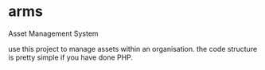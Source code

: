 # arms
Asset Management System

use this project to manage assets within an organisation. the code structure is pretty simple if you have done PHP.
